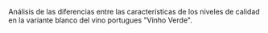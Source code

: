 Análisis de las diferencias entre las características de los niveles de calidad en la variante blanco del vino portugues "Vinho Verde".
